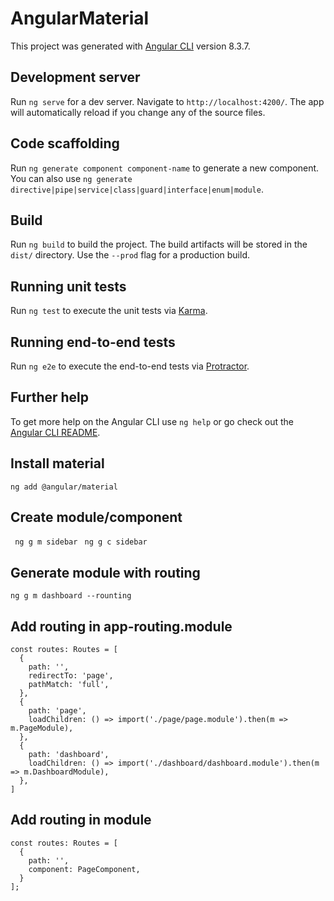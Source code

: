 # AngularMaterial

This project was generated with [Angular CLI](https://github.com/angular/angular-cli) version 8.3.7.

## Development server

Run `ng serve` for a dev server. Navigate to `http://localhost:4200/`. The app will automatically reload if you change any of the source files.

## Code scaffolding

Run `ng generate component component-name` to generate a new component. You can also use `ng generate directive|pipe|service|class|guard|interface|enum|module`.

## Build

Run `ng build` to build the project. The build artifacts will be stored in the `dist/` directory. Use the `--prod` flag for a production build.

## Running unit tests

Run `ng test` to execute the unit tests via [Karma](https://karma-runner.github.io).

## Running end-to-end tests

Run `ng e2e` to execute the end-to-end tests via [Protractor](http://www.protractortest.org/).

## Further help

To get more help on the Angular CLI use `ng help` or go check out the [Angular CLI README](https://github.com/angular/angular-cli/blob/master/README.md).

## Install material
`ng add @angular/material`

## Create module/component
` ng g m sidebar`
` ng g c sidebar`

## Generate module with routing
`ng g m dashboard --rounting ` 

## Add routing in app-routing.module
```
const routes: Routes = [
  {
    path: '',
    redirectTo: 'page',
    pathMatch: 'full',
  },
  {
    path: 'page',
    loadChildren: () => import('./page/page.module').then(m => m.PageModule),
  },
  {
    path: 'dashboard',
    loadChildren: () => import('./dashboard/dashboard.module').then(m => m.DashboardModule),
  },
]
```

## Add routing in module
```
const routes: Routes = [
  {
    path: '',
    component: PageComponent,
  }
];
```

